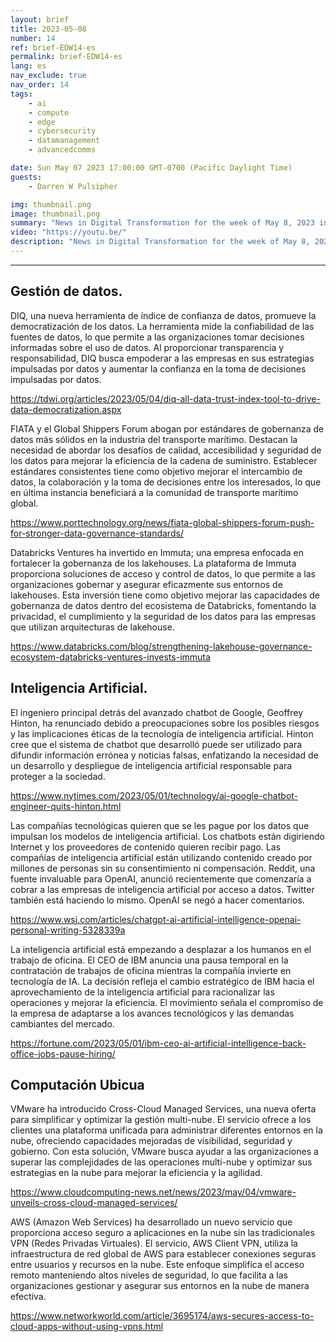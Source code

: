 ```yaml
---
layout: brief
title: 2023-05-08
number: 14
ref: brief-EDW14-es
permalink: brief-EDW14-es
lang: es
nav_exclude: true
nav_order: 14
tags:
    - ai
    - compute
    - edge
    - cybersecurity
    - datamanagement
    - advancedcomms

date: Sun May 07 2023 17:00:00 GMT-0700 (Pacific Daylight Time)
guests:
    - Darren W Pulsipher

img: thumbnail.png
image: thumbnail.png
summary: "News in Digital Transformation for the week of May 8, 2023 including "
video: "https://youtu.be/"
description: "News in Digital Transformation for the week of May 8, 2023 including "
---
```






---

## Gestión de datos.

DIQ, una nueva herramienta de índice de confianza de datos, promueve la democratización de los datos. La herramienta mide la confiabilidad de las fuentes de datos, lo que permite a las organizaciones tomar decisiones informadas sobre el uso de datos. Al proporcionar transparencia y responsabilidad, DIQ busca empoderar a las empresas en sus estrategias impulsadas por datos y aumentar la confianza en la toma de decisiones impulsadas por datos.

[https://tdwi.org/articles/2023/05/04/diq-all-data-trust-index-tool-to-drive-data-democratization.aspx
](https://tdwi.org/articles/2023/05/04/diq-all-data-trust-index-tool-to-drive-data-democratization.aspx
)

FIATA y el Global Shippers Forum abogan por estándares de gobernanza de datos más sólidos en la industria del transporte marítimo. Destacan la necesidad de abordar los desafíos de calidad, accesibilidad y seguridad de los datos para mejorar la eficiencia de la cadena de suministro. Establecer estándares consistentes tiene como objetivo mejorar el intercambio de datos, la colaboración y la toma de decisiones entre los interesados, lo que en última instancia beneficiará a la comunidad de transporte marítimo global.

[https://www.porttechnology.org/news/fiata-global-shippers-forum-push-for-stronger-data-governance-standards/
](https://www.porttechnology.org/news/fiata-global-shippers-forum-push-for-stronger-data-governance-standards/
)

Databricks Ventures ha invertido en Immuta; una empresa enfocada en fortalecer la gobernanza de los lakehouses. La plataforma de Immuta proporciona soluciones de acceso y control de datos, lo que permite a las organizaciones gobernar y asegurar eficazmente sus entornos de lakehouses. Esta inversión tiene como objetivo mejorar las capacidades de gobernanza de datos dentro del ecosistema de Databricks, fomentando la privacidad, el cumplimiento y la seguridad de los datos para las empresas que utilizan arquitecturas de lakehouse.

[https://www.databricks.com/blog/strengthening-lakehouse-governance-ecosystem-databricks-ventures-invests-immuta
](https://www.databricks.com/blog/strengthening-lakehouse-governance-ecosystem-databricks-ventures-invests-immuta
)

## Inteligencia Artificial.

El ingeniero principal detrás del avanzado chatbot de Google, Geoffrey Hinton, ha renunciado debido a preocupaciones sobre los posibles riesgos y las implicaciones éticas de la tecnología de inteligencia artificial. Hinton cree que el sistema de chatbot que desarrolló puede ser utilizado para difundir información errónea y noticias falsas, enfatizando la necesidad de un desarrollo y despliegue de inteligencia artificial responsable para proteger a la sociedad.

[https://www.nytimes.com/2023/05/01/technology/ai-google-chatbot-engineer-quits-hinton.html
](https://www.nytimes.com/2023/05/01/technology/ai-google-chatbot-engineer-quits-hinton.html
)

Las compañías tecnológicas quieren que se les pague por los datos que impulsan los modelos de inteligencia artificial. Los chatbots están digiriendo Internet y los proveedores de contenido quieren recibir pago. Las compañías de inteligencia artificial están utilizando contenido creado por millones de personas sin su consentimiento ni compensación. Reddit, una fuente invaluable para OpenAI, anunció recientemente que comenzaría a cobrar a las empresas de inteligencia artificial por acceso a datos. Twitter también está haciendo lo mismo. OpenAI se negó a hacer comentarios.

[https://www.wsj.com/articles/chatgpt-ai-artificial-intelligence-openai-personal-writing-5328339a
](https://www.wsj.com/articles/chatgpt-ai-artificial-intelligence-openai-personal-writing-5328339a
)

La inteligencia artificial está empezando a desplazar a los humanos en el trabajo de oficina. El CEO de IBM anuncia una pausa temporal en la contratación de trabajos de oficina mientras la compañía invierte en tecnología de IA. La decisión refleja el cambio estratégico de IBM hacia el aprovechamiento de la inteligencia artificial para racionalizar las operaciones y mejorar la eficiencia. El movimiento señala el compromiso de la empresa de adaptarse a los avances tecnológicos y las demandas cambiantes del mercado.

[https://fortune.com/2023/05/01/ibm-ceo-ai-artificial-intelligence-back-office-jobs-pause-hiring/
](https://fortune.com/2023/05/01/ibm-ceo-ai-artificial-intelligence-back-office-jobs-pause-hiring/
)

## Computación Ubicua

VMware ha introducido Cross-Cloud Managed Services, una nueva oferta para simplificar y optimizar la gestión multi-nube. El servicio ofrece a los clientes una plataforma unificada para administrar diferentes entornos en la nube, ofreciendo capacidades mejoradas de visibilidad, seguridad y gobierno. Con esta solución, VMware busca ayudar a las organizaciones a superar las complejidades de las operaciones multi-nube y optimizar sus estrategias en la nube para mejorar la eficiencia y la agilidad.

[https://www.cloudcomputing-news.net/news/2023/may/04/vmware-unveils-cross-cloud-managed-services/
](https://www.cloudcomputing-news.net/news/2023/may/04/vmware-unveils-cross-cloud-managed-services/
)

AWS (Amazon Web Services) ha desarrollado un nuevo servicio que proporciona acceso seguro a aplicaciones en la nube sin las tradicionales VPN (Redes Privadas Virtuales). El servicio, AWS Client VPN, utiliza la infraestructura de red global de AWS para establecer conexiones seguras entre usuarios y recursos en la nube. Este enfoque simplifica el acceso remoto manteniendo altos niveles de seguridad, lo que facilita a las organizaciones gestionar y asegurar sus entornos en la nube de manera efectiva.

[https://www.networkworld.com/article/3695174/aws-secures-access-to-cloud-apps-without-using-vpns.html
](https://www.networkworld.com/article/3695174/aws-secures-access-to-cloud-apps-without-using-vpns.html
)

